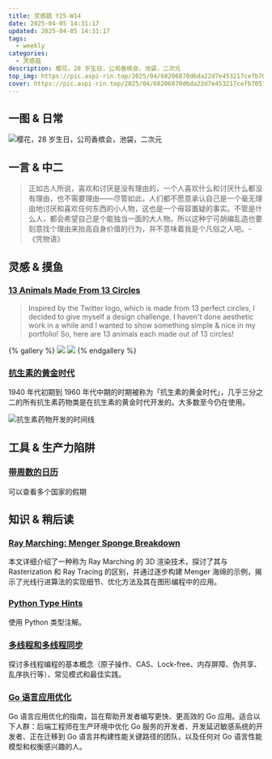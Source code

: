 ```yaml
---
title: 灵感菇 Y25-W14
date: 2025-04-05 14:31:17
updated: 2025-04-05 14:31:17
tags:
  - weekly
categories:
  - 灵感菇
description: 樱花，28 岁生日，公司香槟会，池袋，二次元
top_img: https://pic.aspi-rin.top/2025/04/68206870d6da22d7e453217cefb70512.jpg
cover: https://pic.aspi-rin.top/2025/04/68206870d6da22d7e453217cefb70512.jpg
---
```


## 一图 & 日常

![樱花，28 岁生日，公司香槟会，池袋，二次元](https://pic.aspi-rin.top/2025/04/b0f4ab4e74d1651d0823ec1e9b015ccf.jpg?t=1cd168a6-fd8d-808b-8954-f0101c7c471f)

## 一言 & 中二

> 正如古人所说，喜欢和讨厌是没有理由的，一个人喜欢什么和讨厌什么都没有理由，也不需要理由——尽管如此，人们都不愿意承认自己是一个毫无理由地讨厌和喜欢任何东西的小人物，这也是一个毋容置疑的事实。不管是什么人，都会希望自己是个能独当一面的大人物。所以这种宁可胡编乱造也要刻意找个理由来抬高自身价值的行为，并不意味着我是个凡俗之人吧。- 《凭物语》

## 灵感 & 摸鱼

### [13 Animals Made From 13 Circles](https://www.dorithegiant.com/2016/05/13-animals-made-from-13-circles.html)

> Inspired by the Twitter logo, which is made from 13 perfect circles, I decided to give myself a design challenge. I haven't done aesthetic work in a while and I wanted to show something simple & nice in my portfolio! So, here are 13 animals each made out of 13 circles!

{% gallery %}
![](https://www.notion.so/image/attachment%3A4676a1db-dccb-4125-bfc2-815cdea8404b%3A40492765994_552fc83b7b_o.gif?table=block&id=1cd168a6-fd8d-8044-b1a5-ddf5ba918113&t=1cd168a6-fd8d-8044-b1a5-ddf5ba918113)
![](https://www.notion.so/image/attachment%3Add4692c6-650f-485b-98b1-cef59e668558%3A26333964007_b8f8ddb957_o.gif?table=block&id=1cd168a6-fd8d-8090-8a83-da20b73a5c61&t=1cd168a6-fd8d-8090-8a83-da20b73a5c61)
{% endgallery %}

### [抗生素的黄金时代](https://ourworldindata.org/golden-age-antibiotics)

1940 年代初期到 1960 年代中期的时期被称为「抗生素的黄金时代」，几乎三分之二的所有抗生素药物类是在抗生素的黄金时代开发的。大多数至今仍在使用。

![抗生素药物开发的时间线](https://www.notion.so/image/attachment%3Aac0d2e68-9132-4829-b3fc-82131fa8e134%3Aw1350.avif?table=block&id=1cd168a6-fd8d-8006-b178-d6d80db98932&t=1cd168a6-fd8d-8006-b178-d6d80db98932)

## 工具 & 生产力陷阱

### [带周数的日历](https://time.is/zh/calendar/2025/Japan)

可以查看多个国家的假期

## 知识 & 稍后读

### [Ray Marching: Menger Sponge Breakdown](https://connorahaskins.substack.com/p/ray-marching-menger-sponge-breakdown)

本文详细介绍了一种称为 Ray Marching 的 3D 渲染技术，探讨了其与 Rasterization 和 Ray Tracing 的区别，并通过逐步构建 Menger 海绵的示例，揭示了光线行进算法的实现细节、优化方法及其在图形编程中的应用。

### [Python Type Hints](https://mypy.readthedocs.io/en/latest/cheat_sheet_py3.html)

使用 Python 类型注解。

### [多线程和多线程同步](https://tech.meituan.com/2024/07/19/multi-threading-and-multi-thread-synchronization.html)

探讨多线程编程的基本概念（原子操作、CAS、Lock-free、内存屏障、伪共享、乱序执行等）、常见模式和最佳实践。

### [Go 语言应用优化](https://goperf.dev/)

Go 语言应用优化的指南，旨在帮助开发者编写更快、更高效的 Go 应用。适合以下人群：后端工程师在生产环境中优化 Go 服务的开发者、开发延迟敏感系统的开发者、正在迁移到 Go 语言并构建性能关键路径的团队，以及任何对 Go 语言性能模型和权衡感兴趣的人。